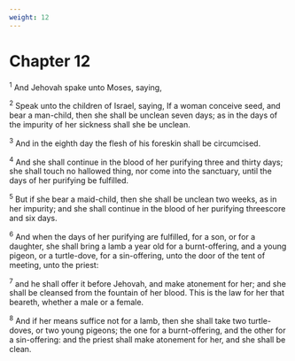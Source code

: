 ```yaml
---
weight: 12
---
```


# Chapter 12

<sup>1</sup> And Jehovah spake unto Moses, saying, 

<sup>2</sup> Speak unto the children of Israel, saying, If a woman conceive seed, and bear a man-child, then she shall be unclean seven days; as in the days of the impurity of her sickness shall she be unclean. 

<sup>3</sup> And in the eighth day the flesh of his foreskin shall be circumcised. 

<sup>4</sup> And she shall continue in the blood of her purifying three and thirty days; she shall touch no hallowed thing, nor come into the sanctuary, until the days of her purifying be fulfilled. 

<sup>5</sup> But if she bear a maid-child, then she shall be unclean two weeks, as in her impurity; and she shall continue in the blood of her purifying threescore and six days. 

<sup>6</sup> And when the days of her purifying are fulfilled, for a son, or for a daughter, she shall bring a lamb a year old for a burnt-offering, and a young pigeon, or a turtle-dove, for a sin-offering, unto the door of the tent of meeting, unto the priest: 

<sup>7</sup> and he shall offer it before Jehovah, and make atonement for her; and she shall be cleansed from the fountain of her blood. This is the law for her that beareth, whether a male or a female. 

<sup>8</sup> And if her means suffice not for a lamb, then she shall take two turtle-doves, or two young pigeons; the one for a burnt-offering, and the other for a sin-offering: and the priest shall make atonement for her, and she shall be clean. 


